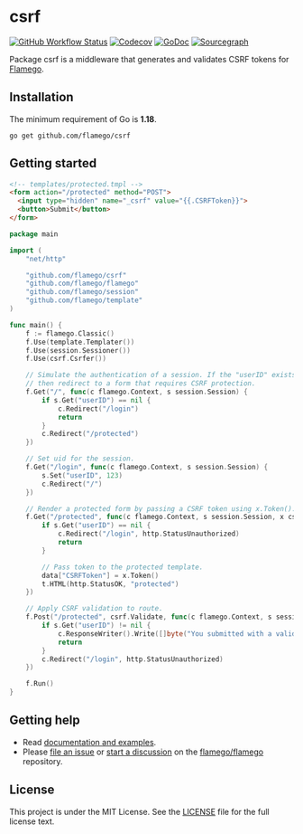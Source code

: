 # csrf

[![GitHub Workflow Status](https://img.shields.io/github/workflow/status/flamego/csrf/Go?logo=github&style=for-the-badge)](https://github.com/flamego/csrf/actions?query=workflow%3AGo)
[![Codecov](https://img.shields.io/codecov/c/gh/flamego/csrf?logo=codecov&style=for-the-badge)](https://app.codecov.io/gh/flamego/csrf)
[![GoDoc](https://img.shields.io/badge/GoDoc-Reference-blue?style=for-the-badge&logo=go)](https://pkg.go.dev/github.com/flamego/csrf?tab=doc)
[![Sourcegraph](https://img.shields.io/badge/view%20on-Sourcegraph-brightgreen.svg?style=for-the-badge&logo=sourcegraph)](https://sourcegraph.com/github.com/flamego/csrf)

Package csrf is a middleware that generates and validates CSRF tokens for [Flamego](https://github.com/flamego/flamego).

## Installation

The minimum requirement of Go is **1.18**.

	go get github.com/flamego/csrf


## Getting started

```html
<!-- templates/protected.tmpl -->
<form action="/protected" method="POST">
  <input type="hidden" name="_csrf" value="{{.CSRFToken}}">
  <button>Submit</button>
</form>
```

```go
package main

import (
	"net/http"

	"github.com/flamego/csrf"
	"github.com/flamego/flamego"
	"github.com/flamego/session"
	"github.com/flamego/template"
)

func main() {
	f := flamego.Classic()
	f.Use(template.Templater())
	f.Use(session.Sessioner())
	f.Use(csrf.Csrfer())

	// Simulate the authentication of a session. If the "userID" exists,
	// then redirect to a form that requires CSRF protection.
	f.Get("/", func(c flamego.Context, s session.Session) {
		if s.Get("userID") == nil {
			c.Redirect("/login")
			return
		}
		c.Redirect("/protected")
	})

	// Set uid for the session.
	f.Get("/login", func(c flamego.Context, s session.Session) {
		s.Set("userID", 123)
		c.Redirect("/")
	})

	// Render a protected form by passing a CSRF token using x.Token().
	f.Get("/protected", func(c flamego.Context, s session.Session, x csrf.CSRF, t template.Template, data template.Data) {
		if s.Get("userID") == nil {
			c.Redirect("/login", http.StatusUnauthorized)
			return
		}

		// Pass token to the protected template.
		data["CSRFToken"] = x.Token()
		t.HTML(http.StatusOK, "protected")
	})

	// Apply CSRF validation to route.
	f.Post("/protected", csrf.Validate, func(c flamego.Context, s session.Session, t template.Template) {
		if s.Get("userID") != nil {
			c.ResponseWriter().Write([]byte("You submitted with a valid CSRF token"))
			return
		}
		c.Redirect("/login", http.StatusUnauthorized)
	})

	f.Run()
}
```

## Getting help

- Read [documentation and examples](https://flamego.dev/middleware/csrf.html).
- Please [file an issue](https://github.com/flamego/flamego/issues) or [start a discussion](https://github.com/flamego/flamego/discussions) on the [flamego/flamego](https://github.com/flamego/flamego) repository.

## License

This project is under the MIT License. See the [LICENSE](LICENSE) file for the full license text.
